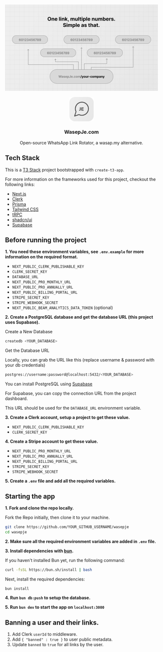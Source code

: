 <div align="center">

<a href="https://github.com/afrieirham/wasepje">
  <img src="./public/og.png" alt="poster">
</a>
<br/>
<br/>
<img src="./public/logo.png" alt="logo" width="80px"/>
<h3 align="center">WasepJe.com</h3>

Open-source WhatsApp Link Rotator, a wasap.my alternative.

</div>

## Tech Stack

This is a [T3 Stack](https://create.t3.gg/) project bootstrapped with `create-t3-app`.

For more information on the frameworks used for this project, checkout the following links:

- [Next.js](https://nextjs.org)
- [Clerk](https://clerk.com)
- [Prisma](https://prisma.io)
- [Tailwind CSS](https://tailwindcss.com)
- [tRPC](https://trpc.io)
- [shadcn/ui](https://ui.shadcn.com)
- [Supabase](https://supabase.com)

## Before running the project

**1. You need these environment variables, see `.env.example` for more information on the required format.**

- `NEXT_PUBLIC_CLERK_PUBLISHABLE_KEY`
- `CLERK_SECRET_KEY`
- `DATABASE_URL`
- `NEXT_PUBLIC_PRO_MONTHLY_URL`
- `NEXT_PUBLIC_PRO_ANNUALLY_URL`
- `NEXT_PUBLIC_BILLING_PORTAL_URL`
- `STRIPE_SECRET_KEY`
- `STRIPE_WEBHOOK_SECRET`
- `NEXT_PUBLIC_BEAM_ANALYTICS_DATA_TOKEN` (optional)

**2. Create a PostgreSQL database and get the database URL (this project uses Supabase).**

Create a New Database

```bash
createdb <YOUR_DATABASE>
```

Get the Database URL

Locally, you can grab the URL like this (replace username & password with your db credentials)

```bash
postgres://username:password@localhost:5432/<YOUR_DATABASE>
```

You can install PostgreSQL using [Supabase](https://supabase.com)

For Supabase, you can copy the connection URL from the project dashboard.

This URL should be used for the `DATABASE_URL` environment variable.

**3. Create a Clerk account, setup a project to get these value.**

- `NEXT_PUBLIC_CLERK_PUBLISHABLE_KEY`
- `CLERK_SECRET_KEY`

**4. Create a Stripe account to get these value.**

- `NEXT_PUBLIC_PRO_MONTHLY_URL`
- `NEXT_PUBLIC_PRO_ANNUALLY_URL`
- `NEXT_PUBLIC_BILLING_PORTAL_URL`
- `STRIPE_SECRET_KEY`
- `STRIPE_WEBHOOK_SECRET`

**5. Create a `.env` file and add all the required variables.**

## Starting the app

**1. Fork and clone the repo locally.**

Fork the Repo initially, then clone it to your machine.

```bash
git clone https://github.com/YOUR_GITHUB_USERNAME/wasepje
cd wasepje
```

**2. Make sure all the required environment variables are added in `.env` file.**

**3. Install dependencies with [bun](https://bun.sh).**

If you haven't installed Bun yet, run the following command:

```bash
curl -fsSL https://bun.sh/install | bash
```

Next, install the required dependencies:

```bash
bun install
```

**4. Run `bun db:push` to setup the database.**

**5. Run `bun dev` to start the app on `localhost:3000`**

## Banning a user and their links.

1. Add Clerk `userId` to middleware.
2. Add `{ "banned" : true }` to user public metadata.
3. Update `banned` to `true` for all links by the user.
